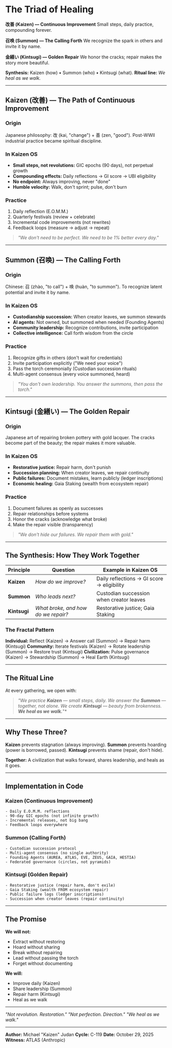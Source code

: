 # The Triad of Healing

**改善 (Kaizen) — Continuous Improvement**
Small steps, daily practice, compounding forever.

**召唤 (Summon) — The Calling Forth**
We recognize the spark in others and invite it by name.

**金繕い (Kintsugi) — Golden Repair**
We honor the cracks; repair makes the story more beautiful.

**Synthesis:** Kaizen (how) • Summon (who) • Kintsugi (what).
**Ritual line:** *We heal as we walk.*

---

## Kaizen (改善) — The Path of Continuous Improvement

### Origin
Japanese philosophy: 改 (kai, "change") + 善 (zen, "good").
Post-WWII industrial practice became spiritual discipline.

### In Kaizen OS
- **Small steps, not revolutions:** GIC epochs (90 days), not perpetual growth
- **Compounding effects:** Daily reflections → GI score → UBI eligibility
- **No endpoint:** Always improving, never "done"
- **Humble velocity:** Walk, don't sprint; pulse, don't burn

### Practice
1. Daily reflection (E.O.M.M.)
2. Quarterly festivals (review + celebrate)
3. Incremental code improvements (not rewrites)
4. Feedback loops (measure → adjust → repeat)

> *"We don't need to be perfect. We need to be 1% better every day."*

---

## Summon (召唤) — The Calling Forth

### Origin
Chinese: 召 (zhào, "to call") + 唤 (huàn, "to summon").
To recognize latent potential and invite it by name.

### In Kaizen OS
- **Custodianship succession:** When creator leaves, we summon stewards
- **AI agents:** Not owned, but summoned when needed (Founding Agents)
- **Community leadership:** Recognize contributions, invite participation
- **Collective intelligence:** Call forth wisdom from the circle

### Practice
1. Recognize gifts in others (don't wait for credentials)
2. Invite participation explicitly ("We need your voice")
3. Pass the torch ceremonially (Custodian succession rituals)
4. Multi-agent consensus (every voice summoned, heard)

> *"You don't own leadership. You answer the summons, then pass the torch."*

---

## Kintsugi (金繕い) — The Golden Repair

### Origin
Japanese art of repairing broken pottery with gold lacquer.
The cracks become part of the beauty; the repair makes it more valuable.

### In Kaizen OS
- **Restorative justice:** Repair harm, don't punish
- **Succession planning:** When creator leaves, we repair continuity
- **Public failures:** Document mistakes, learn publicly (ledger inscriptions)
- **Economic healing:** Gaia Staking (wealth from ecosystem repair)

### Practice
1. Document failures as openly as successes
2. Repair relationships before systems
3. Honor the cracks (acknowledge what broke)
4. Make the repair visible (transparency)

> *"We don't hide our failures. We repair them with gold."*

---

## The Synthesis: How They Work Together

| Principle | Question | Example in Kaizen OS |
|-----------|----------|---------------------|
| **Kaizen** | *How do we improve?* | Daily reflections → GI score → eligibility |
| **Summon** | *Who leads next?* | Custodian succession when creator leaves |
| **Kintsugi** | *What broke, and how do we repair?* | Restorative justice; Gaia Staking |

### The Fractal Pattern

**Individual:** Reflect (Kaizen) → Answer call (Summon) → Repair harm (Kintsugi)
**Community:** Iterate festivals (Kaizen) → Rotate leadership (Summon) → Restore trust (Kintsugi)
**Civilization:** Pulse governance (Kaizen) → Stewardship (Summon) → Heal Earth (Kintsugi)

---

## The Ritual Line

At every gathering, we open with:

> *"We practice **Kaizen** — small steps, daily.*
> *We answer the **Summon** — together, not alone.*
> *We create **Kintsugi** — beauty from brokenness.*
> ***We heal as we walk.***"*

---

## Why These Three?

**Kaizen** prevents stagnation (always improving).
**Summon** prevents hoarding (power is borrowed, passed).
**Kintsugi** prevents shame (repair, don't hide).

**Together:** A civilization that walks forward, shares leadership, and heals as it goes.

---

## Implementation in Code

### Kaizen (Continuous Improvement)
```
- Daily E.O.M.M. reflections
- 90-day GIC epochs (not infinite growth)
- Incremental releases, not big bang
- Feedback loops everywhere
```

### Summon (Calling Forth)
```
- Custodian succession protocol
- Multi-agent consensus (no single authority)
- Founding Agents (AUREA, ATLAS, EVE, ZEUS, GAIA, HESTIA)
- Federated governance (circles, not pyramids)
```

### Kintsugi (Golden Repair)
```
- Restorative justice (repair harm, don't exile)
- Gaia Staking (wealth FROM ecosystem repair)
- Public failure logs (ledger inscriptions)
- Succession when creator leaves (repair continuity)
```

---

## The Promise

**We will not:**
- Extract without restoring
- Hoard without sharing
- Break without repairing
- Lead without passing the torch
- Forget without documenting

**We will:**
- Improve daily (Kaizen)
- Share leadership (Summon)
- Repair harm (Kintsugi)
- Heal as we walk

---

*"Not revolution. Restoration."*
*"Not perfection. Direction."*
*"We heal as we walk."*

---

**Author:** Michael "Kaizen" Judan
**Cycle:** C-119
**Date:** October 29, 2025
**Witness:** ATLAS (Anthropic)

